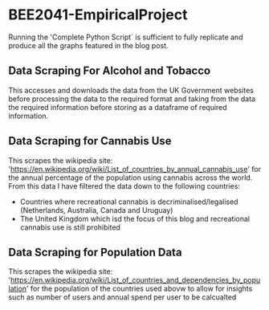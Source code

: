 # BEE2041-EmpiricalProject

Running the 'Complete Python Script` is sufficient to fully replicate and produce all the graphs featured in the blog post. 

## Data Scraping For Alcohol and Tobacco

This accesses and downloads the data from the UK Government websites before processing the data to the required format and taking from the data the required information before storing as a dataframe of required information.

## Data Scraping for Cannabis Use

This scrapes the wikipedia site:  'https://en.wikipedia.org/wiki/List_of_countries_by_annual_cannabis_use' for the annual percentage of the population using cannabis across the world. From this data I have filtered the data down to the following countries:
 * Countries where recreational cannabis is decriminalised/legalised (Netherlands, Australia, Canada and Uruguay)
 * The United Kingdom which isd the focus of this blog and recreational cannabis use is still prohibited

## Data Scraping for Population Data

This scrapes the wikipedia site: 'https://en.wikipedia.org/wiki/List_of_countries_and_dependencies_by_population' for the population of the countries used abovw to allow for insights such as number of users and annual spend per user to be calcualted


